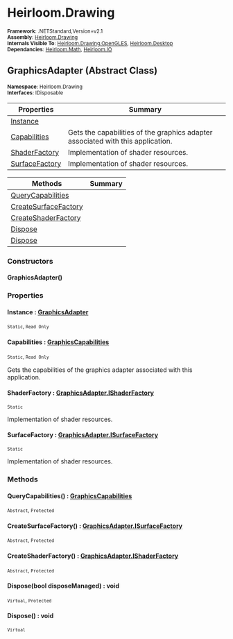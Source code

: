 # Heirloom.Drawing

<small>**Framework**: .NETStandard,Version=v2.1</small>  
<small>**Assembly**: [Heirloom.Drawing](../Heirloom.Drawing/Heirloom.Drawing.md)</small>  
<small>**Internals Visible To**: [Heirloom.Drawing.OpenGLES](../Heirloom.Drawing.OpenGLES/Heirloom.Drawing.OpenGLES.md), [Heirloom.Desktop](../Heirloom.Desktop/Heirloom.Desktop.md)</small>  
<small>**Dependancies**: [Heirloom.Math](../Heirloom.Math/Heirloom.Math.md), [Heirloom.IO](../Heirloom.IO/Heirloom.IO.md)</small>  

## GraphicsAdapter (Abstract Class)
<small>**Namespace**: Heirloom.Drawing</small>  
<small>**Interfaces**: IDisposable</small>  

| Properties                     | Summary                                                                         |
|--------------------------------|---------------------------------------------------------------------------------|
| [Instance](#INS4FAA4721)       |                                                                                 |
| [Capabilities](#CAPE7660DA4)   | Gets the capabilities of the graphics adapter associated with this application. |
| [ShaderFactory](#SHADBDB3BCD)  | Implementation of shader resources.                                             |
| [SurfaceFactory](#SUR5A900AE5) | Implementation of shader resources.                                             |

| Methods                              | Summary |
|--------------------------------------|---------|
| [QueryCapabilities](#QUE7FAB208E)    |         |
| [CreateSurfaceFactory](#CREF26AA94D) |         |
| [CreateShaderFactory](#CRE73D93191)  |         |
| [Dispose](#DISFDE72264)              |         |
| [Dispose](#DIS4E62D250)              |         |

### Constructors

#### GraphicsAdapter()

### Properties

#### <a name="INS4FAA4721"></a>Instance : [GraphicsAdapter](Heirloom.Drawing.GraphicsAdapter.md)

<small>`Static`, `Read Only`</small>

#### <a name="CAPE7660DA4"></a>Capabilities : [GraphicsCapabilities](Heirloom.Drawing.GraphicsCapabilities.md)

<small>`Static`, `Read Only`</small>

Gets the capabilities of the graphics adapter associated with this application.

#### <a name="SHADBDB3BCD"></a>ShaderFactory : [GraphicsAdapter.IShaderFactory](Heirloom.Drawing.GraphicsAdapter.IShaderFactory.md)

<small>`Static`</small>

Implementation of shader resources.

#### <a name="SUR5A900AE5"></a>SurfaceFactory : [GraphicsAdapter.ISurfaceFactory](Heirloom.Drawing.GraphicsAdapter.ISurfaceFactory.md)

<small>`Static`</small>

Implementation of shader resources.

### Methods

#### <a name="QUE7FAB208E"></a>QueryCapabilities() : [GraphicsCapabilities](Heirloom.Drawing.GraphicsCapabilities.md)
<small>`Abstract`, `Protected`</small>

#### <a name="CREF26AA94D"></a>CreateSurfaceFactory() : [GraphicsAdapter.ISurfaceFactory](Heirloom.Drawing.GraphicsAdapter.ISurfaceFactory.md)
<small>`Abstract`, `Protected`</small>

#### <a name="CRE73D93191"></a>CreateShaderFactory() : [GraphicsAdapter.IShaderFactory](Heirloom.Drawing.GraphicsAdapter.IShaderFactory.md)
<small>`Abstract`, `Protected`</small>

#### <a name="DISFDE72264"></a>Dispose(bool disposeManaged) : void
<small>`Virtual`, `Protected`</small>


#### <a name="DIS4E62D250"></a>Dispose() : void
<small>`Virtual`</small>

